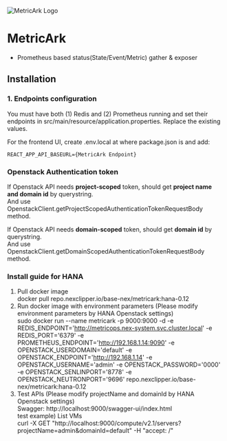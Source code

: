 ![MetricArk Logo](https://raw.githubusercontent.com/NexClipper/metricark/main/assets/logo_h.png)

# MetricArk
 * Prometheus based status(State/Event/Metric) gather & exposer

## Installation
### 1. Endpoints configuration
You must have both (1) Redis and (2) Prometheus running and set their endpoints in src/main/resource/application.properties. Replace the existing values. 

For the frontend UI, create .env.local at where package.json is and add:
```
REACT_APP_API_BASEURL={MetricArk Endpoint}
```



### Openstack Authentication token
If Openstack API needs **project-scoped** token, should get **project name and domain id** by querystring.  
And use OpenstackClient.getProjectScopedAuthenticationTokenRequestBody method.


If Openstack API needs **domain-scoped** token, should get **domain id** by querystring.  
And use OpenstackClient.getDomainScopedAuthenticationTokenRequestBody method.  


### Install guide for HANA
1. Pull docker image  
   docker pull repo.nexclipper.io/base-nex/metricark:hana-0.12  
2. Run docker image with environment parameters (Please modify environment parameters by HANA Openstack settings)  
   sudo docker run --name metricark -p 9000:9000 -d -e REDIS_ENDPOINT='http://metricops.nex-system.svc.cluster.local' -e REDIS_PORT='6379' -e PROMETHEUS_ENDPOINT='http://192.168.1.14:9090' -e OPENSTACK_USERDOMAIN='default' -e OPENSTACK_ENDPOINT='http://192.168.1.14' -e OPENSTACK_USERNAME='admin' -e OPENSTACK_PASSWORD='0000' -e OPENSTACK_SENLINPORT='8778' -e OPENSTACK_NEUTRONPORT='9696' repo.nexclipper.io/base-nex/metricark:hana-0.12  
3. Test APIs  (Please modify projectName and domainId by HANA Openstack settings)  
   Swagger: http://localhost:9000/swagger-ui/index.html  
   test example) List VMs  
   curl -X GET "http://localhost:9000/compute/v2.1/servers?projectName=admin&domainId=default" -H "accept: /"
